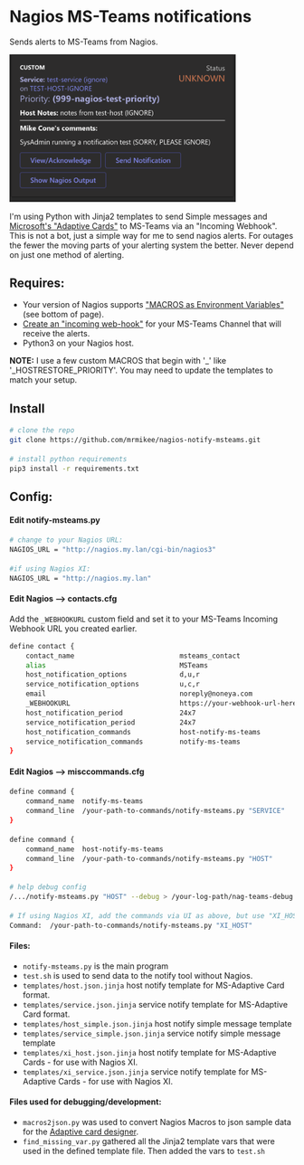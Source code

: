 # Nagios MS-Teams notifications

Sends alerts to MS-Teams from Nagios.

<img src="img/example-service-notice.png" alt="screenshot of nagios alert" width="400"/>

I'm using Python with Jinja2 templates to send Simple messages and [Microsoft's "Adaptive Cards"](https://docs.microsoft.com/en-us/adaptive-cards/) to MS-Teams via an "Incoming Webhook".  This is not a bot, just a simple way for me to send nagios alerts.  For outages the fewer the moving parts of your alerting system the better.  Never depend on just one method of alerting.

## Requires:

* Your version of Nagios supports ["MACROS as Environment Variables"](https://assets.nagios.com/downloads/nagioscore/docs/nagioscore/3/en/macros.html) (see bottom of page).
* [Create an "incoming web-hook"](https://docs.microsoft.com/en-us/microsoftteams/platform/webhooks-and-connectors/how-to/add-incoming-webhook) for your MS-Teams Channel that will receive the alerts.
* Python3 on your Nagios host.

**NOTE:** I use a few custom MACROS that begin with '_' like '_HOSTRESTORE_PRIORITY'.  You may need to update the templates to match your setup.

## Install

```bash
# clone the repo
git clone https://github.com/mrmikee/nagios-notify-msteams.git

# install python requirements
pip3 install -r requirements.txt
```

## Config:

#### Edit notify-msteams.py 

```bash
# change to your Nagios URL:
NAGIOS_URL = "http://nagios.my.lan/cgi-bin/nagios3"

#if using Nagios XI:
NAGIOS_URL = "http://nagios.my.lan"
```

#### Edit Nagios --> contacts.cfg

Add the `_WEBHOOKURL` custom field and set it to your MS-Teams Incoming Webhook URL you created earlier.

```bash
define contact {
    contact_name                          msteams_contact
    alias                                 MSTeams
    host_notification_options             d,u,r
    service_notification_options          u,c,r
    email                                 noreply@noneya.com
    _WEBHOOKURL                           https://your-webhook-url-here/
    host_notification_period              24x7
    service_notification_period           24x7
    host_notification_commands            host-notify-ms-teams
    service_notification_commands         notify-ms-teams
}
```

#### Edit Nagios --> misccommands.cfg

```bash
define command {
    command_name  notify-ms-teams
    command_line  /your-path-to-commands/notify-msteams.py "SERVICE"
}

define command {
    command_name  host-notify-ms-teams
    command_line  /your-path-to-commands/notify-msteams.py "HOST"
}

# help debug config
/.../notify-msteams.py "HOST" --debug > /your-log-path/nag-teams-debug.log 2>&1

# If using Nagios XI, add the commands via UI as above, but use "XI_HOST" or "XI_SERVICE"
Command:  /your-path-to-commands/notify-msteams.py "XI_HOST"
```

#### Files:

* `notify-msteams.py` is the main program
* `test.sh` is used to send data to the notify tool without Nagios.
* `templates/host.json.jinja` host notify template for MS-Adaptive Card format.
* `templates/service.json.jinja` service notify template for MS-Adaptive Card format.
* `templates/host_simple.json.jinja` host notify simple message template
* `templates/service_simple.json.jinja` service notify simple message template
* `templates/xi_host.json.jinja` host notify template for MS-Adaptive Cards - for use with Nagios XI.
* `templates/xi_service.json.jinja` service notify template for MS-Adaptive Cards - for use with Nagios XI.

#### Files used for debugging/development:

* `macros2json.py` was used to convert Nagios Macros to json sample data for the [Adaptive card designer](https://adaptivecards.io/designer/).
* `find_missing_var.py` gathered all the Jinja2 template vars that were used in the defined template file. Then added the vars to `test.sh`
